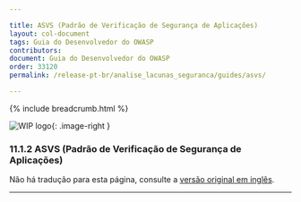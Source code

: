 ```yaml
---

title: ASVS (Padrão de Verificação de Segurança de Aplicações)
layout: col-document
tags: Guia do Desenvolvedor do OWASP
contributors:
document: Guia do Desenvolvedor do OWASP
order: 33120
permalink: /release-pt-br/analise_lacunas_seguranca/guides/asvs/

---
```


{% include breadcrumb.html %}

<style type="text/css">
.image-right {
  height: 180px;
  display: block;
  margin-left: auto;
  margin-right: auto;
  float: right;
}
</style>

![WIP logo](../../../assets/images/dg_wip.png "Trabalho em andamento"){: .image-right }

### 11.1.2 ASVS (Padrão de Verificação de Segurança de Aplicações)

Não há tradução para esta página, consulte a [versão original em inglês][release130102].

----

[release130102]: https://github.com/OWASP/www-project-developer-guide/blob/main/draft/13-security-gap-analysis/01-guides/02-asvs.md
